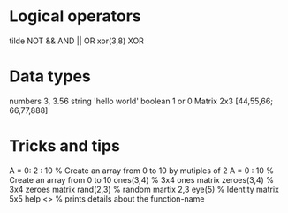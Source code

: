 # Logical operators

tilde 		NOT
&& 		AND
|| 		OR
xor(3,8) 	XOR

# Data types

numbers		3, 3.56
string		'hello world'
boolean		1 or 0
Matrix 2x3	[44,55,66; 66,77,888]



# Tricks and tips

A = 0: 2 : 10		% Create an array from 0 to 10 by mutiples of 2
A = 0 : 10		% Create an array from 0 to 10 
ones(3,4)		% 3x4 ones matrix
zeroes(3,4)		% 3x4 zeroes matrix
rand(2,3)		% random martix 2,3
eye(5)			% Identity matrix 5x5
help <<function-name>> 	% prints details about the function-name

